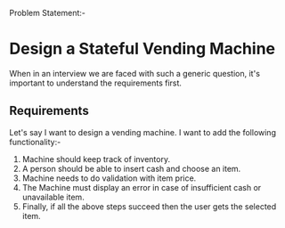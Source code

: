 Problem Statement:- 

<h1>Design a Stateful Vending Machine</h1>

When in an interview we are faced with such a generic question, it's important to understand the requirements first.

<h2>Requirements</h2>
Let's say I want to design a vending machine.
I want to add the following functionality:-

1. Machine should keep track of inventory.
2. A person should be able to insert cash and choose an item.
3. Machine needs to do validation with item price.
4. The Machine must display an error in case of insufficient cash or unavailable item.
5. Finally, if all the above steps succeed then the user gets the selected item.


 



